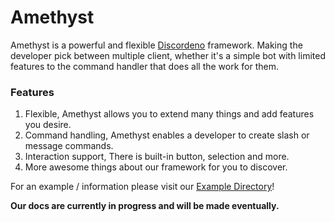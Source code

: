 # Amethyst

Amethyst is a powerful and flexible [Discordeno](https://github.com/discordeno/discordeno) framework. Making the developer pick between multiple client, whether it's a simple bot with limited features to the command handler that does all the work for them.

### Features

1. Flexible, Amethyst allows you to extend many things and add features you desire.
2. Command handling, Amethyst enables a developer to create slash or message commands.
3. Interaction support, There is built-in button, selection and more.
4. More awesome things about our framework for you to discover.

For an example / information please visit our [Example Directory](https://github.com/AmethystFramework/examples)!

**Our docs are currently in progress and will be made eventually.**
